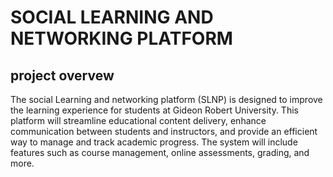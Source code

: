 # SOCIAL LEARNING AND NETWORKING PLATFORM 
## project  overvew

The social Learning and networking platform (SLNP) is designed to improve the learning experience for students at Gideon Robert University. This platform will streamline educational content delivery, enhance communication between students and instructors, and provide an efficient way to manage and track academic progress. The system will include features such as course management, online assessments, grading, and more.
